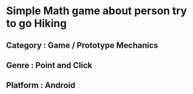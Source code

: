 # Simple Math game about person try to go Hiking

## Category : Game / Prototype Mechanics
## Genre    : Point and Click
## Platform : Android
